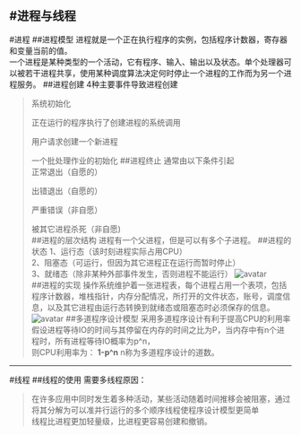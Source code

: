 #进程与线程
----
#进程
##进程模型
进程就是一个正在执行程序的实例，包括程序计数器，寄存器和变量当前的值。  
一个进程是某种类型的一个活动，它有程序、输入、输出以及状态。单个处理器可以被若干进程共享，使用某种调度算法决定何时停止一个进程的工作而为另一个进程服务。
##进程创建
4种主要事件导致进程创建
>系统初始化  
>
>正在运行的程序执行了创建进程的系统调用    
>
>用户请求创建一个新进程  
>
>一个批处理作业的初始化
##进程终止
通常由以下条件引起  
>正常退出（自愿的）
>
>出错退出（自愿的）
>
>严重错误（非自愿） 
>
>被其它进程杀死（非自愿)  
##进程的层次结构
进程有一个父进程，但是可以有多个子进程。
##进程的状态
>1、运行态（该时刻进程实际占用CPU）  
>2、阻塞态（可运行，但因为其它进程正在运行而暂时停止）  
>3、就绪态（除非某种外部事件发生，否则进程不能运行）
![avatar](http://thyrsi.com/t6/617/1543313761x2890211738.jpg)  
##进程的实现
操作系统维护着一张进程表，每个进程占用一个表项，包括程序计数器，堆栈指针，内存分配情况，所打开的文件状态，账号，调度信息，以及其它进程由运行态转换到就绪态或阻塞态时必须保存的信息。  
![avatar](http://thyrsi.com/t6/618/1543404930x2890211738.jpg)
##多道程序设计模型
采用多道程序设计有利于提高CPU的利用率  
假设进程等待IO的时间与其停留在内存的时间之比为P，当内存中有n个进程时，所有进程等待IO概率为p^n，  
则CPU利用率为：  **1-p^n**  n称为多道程序设计的道数。

---
#线程
##线程的使用
需要多线程原因：  
>在许多应用中同时发生着多种活动，某些活动随着时间推移会被阻塞，通过将其分解为可以准并行运行的多个顺序线程使程序设计模型更简单  
>线程比进程更加轻量级，比进程更容易创建和撤销。




